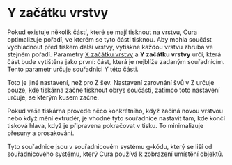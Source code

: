 Y začátku vrstvy
====
Pokud existuje několik částí, které se mají tisknout na vrstvu, Cura optimalizuje pořadí, ve kterém se tyto části tisknou. Aby mohla součást vychladnout před tiskem další vrstvy, vytiskne každou vrstvu zhruba ve stejném pořadí. Parametry [X začátku vrstvy](layer_start_x.md) a **Y začátku vrstvy** určí, která část bude vytištěna jako první: část, která je nejblíže zadaným souřadnicím. Tento parametr určuje souřadnici Y této části.

Toto je jiné nastavení, než pro Z šev. Nastavení zarovnání švů v Z určuje pouze, kde tiskárna začne tisknout obrys součásti, zatímco toto nastavení určuje, se kterým kusem začne.

Pokud vaše tiskárna provede něco konkrétního, když začíná novou vrstvou nebo když mění extrudér, je vhodné tyto souřadnice nastavit tam, kde končí tisková hlava, když je připravena pokračovat v tisku. To minimalizuje přesuny a prosakování.

Tyto souřadnice jsou v souřadnicovém systému g-kódu, který se liší od souřadnicového systému, který Cura používá k zobrazení umístění objektů.